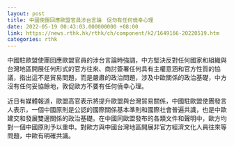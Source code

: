 ```yaml
---
layout: post
title: 中國使團回應歐盟官員涉台言論　促勿有任何僥幸心理
date: 2022-05-19 00:43:03.000000000 +08:00
link: https://news.rthk.hk/rthk/ch/component/k2/1649166-20220519.htm
categories: rthk
---
```


中國駐歐盟使團回應歐盟官員的涉台言論時強調，中方堅決反對任何國家和組織與台灣地區開展任何形式的官方往來、商討簽署任何具有主權意涵和官方性質的協議，指出這不是貿易問題，而是嚴肅的政治問題，涉及中歐關係的政治基礎，中方沒有任何妥協餘地，敦促歐方不要有任何僥幸心理。

近日有媒體報道，歐盟高官表示將提升歐盟與台灣貿易關係，中國駐歐盟使團發言人表示，一個中國原則是公認的國際關係基本準則和國際社會普遍共識，也是中歐建交和發展雙邊關係的政治基礎。在中國同歐盟發布的各類文件和聲明中，歐方均對一個中國原則予以重申。對歐方與中國台灣地區開展非官方經濟文化人員往來等問題，中歐有明確共識。 
  　　
